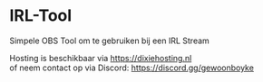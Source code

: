 # IRL-Tool

Simpele OBS Tool om te gebruiken bij een IRL Stream  
  
Hosting is beschikbaar via https://dixiehosting.nl  
of neem contact op via Discord: https://discord.gg/gewoonboyke